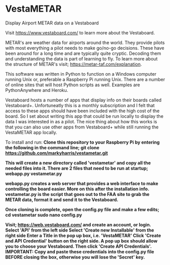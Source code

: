 # VestaMETAR
Display Airport METAR data on a Vestaboard

Visit https://www.vestaboard.com/ to learn more about the Vestaboard. 

METAR's are weather data for airports around the world. They provide pilots with most 
everything a pilot needs to make go/no-go decisions. These have been around for a long time
and are typically quite cryptic. Decoding them and understanding the data is part of learning to fly.
To learn more about the structure of METAR's visit; https://metar-taf.com/explanation.

This software was written in Python to function on a Windows computer running Unix or, preferable a Raspberry Pi running Unix. 
There are a number of online sites that will host Python scripts as well. Examples are PythonAnywhere and Heroku.

Vestaboard hosts a number of apps that display info on their boards called Vestaboard+. Unfortuneatly this is a monthly 
subscription and I felt that access to these apps should have been included with the high cost of the board. So I set about 
writing this app that could be run locally to display the data I was interested in as a pilot. The nice thing about how this works 
is that you can also use other apps from Vestaboard+ while still running the VestaMETAR app locally.

To install and run:<b>
Clone this repository to your Raspberry Pi by entering the following in the command line;<b>
git clone https://github.com/markyharris/vestametar.git<b>

This will create a new directory called 'vestametar' and copy all the needed files into it.<b>
There are 2 files that need to be run at startup;<b>
webapp.py<b>
vestametar.py<b>

webapp.py creates a web server that provides a web interface to make controlling the board easier. More on this after the installation info.<b>
vestametar.py is the script that goes out to the FAA site to grab the METAR data, format it and send it to the Vestaboard.<b>

Once cloning is complete, open the config.py file and make a few edits;<b>
cd vestametar<b>
sudo nano config.py<b>

Visit; https://web.vestaboard.com/ and create an account, or login.<b>
Select 'API' from the left side<b>
Select 'Create new Installable' from the right side<b>
Enter a Title in the pop up box, i.e. 'VestaMETAR'<b>
Click 'Create and API Credential' button on the right side. A pop up box should allow you to choose your Vestaboard. Then click 'Create API Credentials'.<b>
IMPORTANT: Copy and paste these credentials into the config.py file BEFORE closing the box, otherwise you will lose the 'Secret' key.<b>




